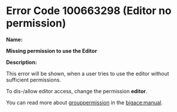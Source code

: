 #  Error Code 100663298 (Editor no permission)

__Name:__ 

**Missing permission to use the Editor**

__Description:__

This error will be shown, when a user tries to use the editor without sufficient permissions.

To dis-/allow editor access, change the permission **editor**.

You can read more about [grouppermission](grouppermission) in the [bigace:manual](manual).

